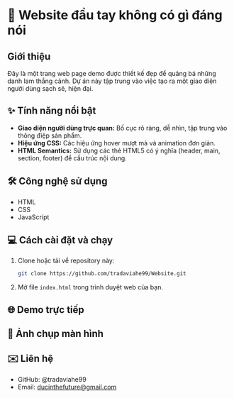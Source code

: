 # 🚀 Website đầu tay không có gì đáng nói

## Giới thiệu
Đây là một trang web page demo được thiết kế đẹp để quảng bá những danh lam thắng cảnh. Dự án này tập trung vào việc tạo ra một giao diện người dùng sạch sẽ, hiện đại.

## ✨ Tính năng nổi bật
* **Giao diện người dùng trực quan:** Bố cục rõ ràng, dễ nhìn, tập trung vào thông điệp sản phẩm.
* **Hiệu ứng CSS:** Các hiệu ứng hover mượt mà và animation đơn giản.
* **HTML Semantics:** Sử dụng các thẻ HTML5 có ý nghĩa (header, main, section, footer) để cấu trúc nội dung.

## 🛠️ Công nghệ sử dụng
* HTML
* CSS
* JavaScript

## 💻 Cách cài đặt và chạy
1.  Clone hoặc tải về repository này:
    ```bash
    git clone https://github.com/tradaviahe99/Website.git
    ```
2.  Mở file `index.html` trong trình duyệt web của bạn.

## 🌐 Demo trực tiếp

## 📸 Ảnh chụp màn hình

## ✉️ Liên hệ
* GitHub: @tradaviahe99
* Email: ducinthefuture@gmail.com
